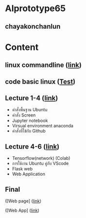 # AIprototype65
## chayakonchanlun
# Content
## linux commandline ([link](https://github.com/chayakonchanlun/AIprototype65))
## code basic linux  ([Test](https://github.com/chayakonchanlun/AIprototype65/blob/main/325888928_533114765550472_5231401939302178106_n.pdf))
## Lecture 1-4  ([link](https://github.com/chayakonchanlun/AIprototype65/blob/main/325888928_533114765550472_5231401939302178106_n.pdf))
- คำสั่งพื้นฐาน Ubuntu
- คำสั่ง Screen
- Jupyter notebook
- Virsual environment anaconda
- คำสั่งที่ใข้กับ Github

## Lecture 4-6  ([link](https://github.com/chayakonchanlun/AIprototype65/blob/main/339246998_1644512252730315_5127512767363485544_n.pdf))
- Tensorflow(network) (Colab)
- การใช้งาน Ubuntu คู่กับ VScode
- Flask web
- Web Application

## Final ##
  ([Web page] ([link](https://kittikhun62.github.io/LegalDoc_NLP/?fbclid=IwAR1gTAtqgBZ5yZcI0xPBf7w6Td9Iq7a9LV9orJOXF73AmoyIugLVYMOALLY))
  
  ([Web App] ([link](https://github.com/kittikhun62/guts_video_visualization?fbclid=IwAR2-mW_LQgq8lyRw3jL_QqO4R5Log-KbzidqrCXq3dYWk63bzmvsbAXdY0Q))
  
